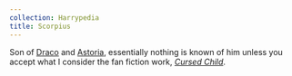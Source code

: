 ```yaml
---
collection: Harrypedia
title: Scorpius
---
```


Son of [Draco] and [Astoria], essentially nothing is known of him unless you accept what I consider the fan fiction work, _[Cursed Child]_.

[Draco]: <../draco_lucius/>

[Astoria]: <../../greengrass/astoria/>

[Cursed Child]: https://www.librarything.com/work/23409259